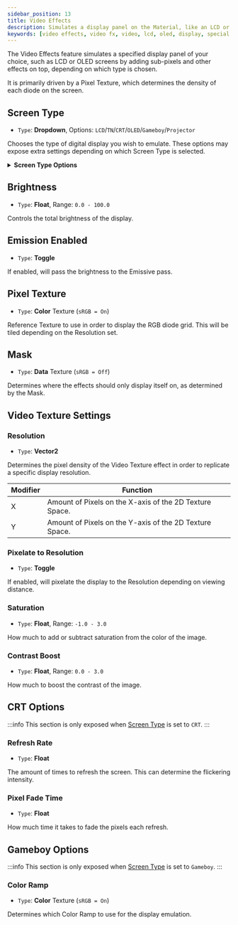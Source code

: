 ```yaml
---
sidebar_position: 13
title: Video Effects
description: Simulates a display panel on the Material, like an LCD or an OLED panel.
keywords: [video effects, video fx, video, lcd, oled, display, special fx, effect, poiyomi, shader]
---
```


The Video Effects feature simulates a specified display panel of your choice, such as LCD or OLED screens by adding sub-pixels and other effects on top, depending on which type is chosen.

It is primarily driven by a Pixel Texture, which determines the density of each diode on the screen.

## Screen Type

- `Type`: **Dropdown**, Options: `LCD`/`TN`/`CRT`/`OLED`/`Gameboy`/`Projector`

Chooses the type of digital display you wish to emulate. These options may expose extra settings depending on which Screen Type is selected.

<details>
<summary><b>Screen Type Options</b></summary>

### LCD

Simulates a Liquid-Crystal Display (LCD), a flat optical device that uses the light-modulating properties of liquid crystals and polarizers to display information. The light is emitted by using a backlight or reflector in order to produce images in color or monochrome.

For reference, LCDs are commonly used on devices such as Smartphones, Flat-Screen TVs, Gaming Monitors, Calculators, and Digital Watches.

### TN

Simulates a Twisted Nemanic (TN) display, characterized as being fast and cheaper among the other main types of display panels. The downside of a TN display is that is has bad viewing angles, meaning portions of the picture can fade away when looking at it from an angle. It can also produce weaker color accuracy.

### CRT

Simulates a Cathode-Ray Tube (CRT) display, which is a vacuum tube containing one or more electrons that emit beams to display images on a phosphorescent screen. CRT Television screens are well known to have a "flickering" effect when viewed from the naked eye, as they construct the image using the interlacing method.

### OLED

Simulates an Organic Light-Emitting Diode (OLED) display, which are emissive electroluminescent layers of organic compound film that emits light in response to an electric current. They are situated between electrodes, typically with at least one being transparent. OLED displays are known to produce rich blacks and bright colors, and are typically very lightweight.

### Gameboy

Simulates the display similar to a Nintendo Game Boy, a handheld game console developed by Nintendo.

This will simulate a Super-Twisted Nemanic (STN) LCD display, which uses liquid crystals combined with the Twisted Nemanic (TN) field effect to produce images.

### Projector

Simulates the display of how a Project casts light to create images on a flat surface.

</details>

## Brightness

- `Type`: **Float**, Range: `0.0 - 100.0`

Controls the total brightness of the display.

## Emission Enabled

- `Type`: **Toggle**

If enabled, will pass the brightness to the Emissive pass.

## Pixel Texture

- `Type`: **Color** Texture (`sRGB = On`)

Reference Texture to use in order to display the RGB diode grid. This will be tiled depending on the Resolution set.

## Mask

- `Type`: **Data** Texture (`sRGB = Off`)

Determines where the effects should only display itself on, as determined by the Mask.

## Video Texture Settings

### Resolution

- `Type`: **Vector2**

Determines the pixel density of the Video Texture effect in order to replicate a specific display resolution.

| Modifier | Function |
| --- | --- |
| X | Amount of Pixels on the X-axis of the 2D Texture Space. |
| Y | Amount of Pixels on the Y-axis of the 2D Texture Space. |

### Pixelate to Resolution

- `Type`: **Toggle**

If enabled, will pixelate the display to the Resolution depending on viewing distance.

### Saturation

- `Type`: **Float**, Range: `-1.0 - 3.0`

How much to add or subtract saturation from the color of the image.

### Contrast Boost

- `Type`: **Float**, Range: `0.0 - 3.0`

How much to boost the contrast of the image.

## CRT Options

:::info
This section is only exposed when [Screen Type](#screen-type) is set to `CRT`.
:::

### Refresh Rate

- `Type`: **Float**

The amount of times to refresh the screen. This can determine the flickering intensity.

### Pixel Fade Time

- `Type`: **Float**

How much time it takes to fade the pixels each refresh.

## Gameboy Options

:::info
This section is only exposed when [Screen Type](#screen-type) is set to `Gameboy`.
:::

### Color Ramp

- `Type`: **Color** Texture (`sRGB = On`)

Determines which Color Ramp to use for the display emulation.